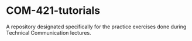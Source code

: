 # COM-421-tutorials
A repository designated specifically for the practice exercises done during Technical Communication lectures.

